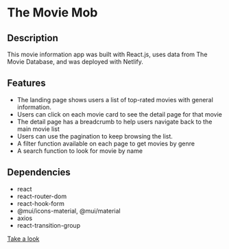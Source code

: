 # The Movie Mob

## Description

This movie information app was built with React.js, uses data from The Movie Database, and was deployed with Netlify.

## Features

- The landing page shows users a list of top-rated movies with general information.
- Users can click on each movie card to see the detail page for that movie
- The detail page has a breadcrumb to help users navigate back to the main movie list
- Users can use the pagination to keep browsing the list.
- A filter function available on each page to get movies by genre
- A search function to look for movie by name

## Dependencies

- react
- react-router-dom
- react-hook-form
- @mui/icons-material, @mui/material
- axios
- react-transition-group

[Take a look](https://krystal-movies.netlify.app/)
